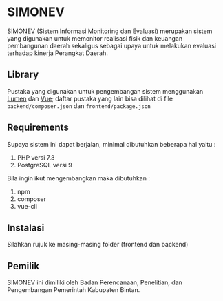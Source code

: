 # SIMONEV
SIMONEV (Sistem Informasi Monitoring dan Evaluasi) merupakan sistem yang digunakan untuk memonitor realisasi fisik dan keuangan pembangunan daerah sekaligus sebagai upaya untuk melakukan evaluasi terhadap kinerja Perangkat Daerah.
## Library 
Pustaka yang digunakan untuk pengembangan sistem menggunakan [Lumen](https://lumen.laravel.com) dan [Vue](https://vuejs.org); daftar pustaka yang lain bisa dilihat di file `backend/composer.json` dan `frontend/package.json`
## Requirements
Supaya sistem ini dapat berjalan, minimal dibutuhkan beberapa hal yaitu :
1. PHP versi 7.3 
2. PostgreSQL versi 9

Bila ingin ikut mengembangkan maka dibutuhkan :
1. npm
2. composer
3. vue-cli
## Instalasi
Silahkan rujuk ke masing-masing folder (frontend dan backend)
## Pemilik
SIMONEV ini dimiliki oleh Badan Perencanaan, Penelitian, dan Pengembangan Pemerintah Kabupaten Bintan.
